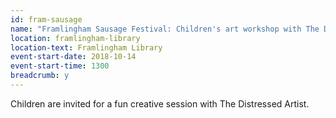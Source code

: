 ```yaml
---
id: fram-sausage
name: "Framlingham Sausage Festival: Children's art workshop with The Distressed Artist - 1pm session"
location: framlingham-library
location-text: Framlingham Library
event-start-date: 2018-10-14
event-start-time: 1300
breadcrumb: y
---
```


Children are invited for a fun creative session with The Distressed Artist.
